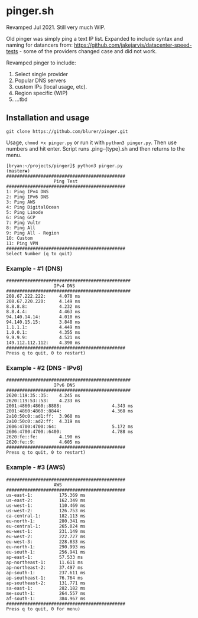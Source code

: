 # pinger.sh
Revamped Jul 2021. Still very much WIP. 

Old pinger was simply ping a text IP list. Expanded to include syntax and naming for datancers from: https://github.com/jakejarvis/datacenter-speed-tests - some of the providers changed case and did not work. 

Revamped pinger to include:
1) Select single provider
2) Popular DNS servers
3) custom IPs (local usage, etc).
4) Region specific (WIP)
5) ...tbd

## Installation and usage
``git clone https://github.com/blurer/pinger.git``

Usage, ``chmod +x pinger.py`` or run it with ``python3 pinger.py``. Then use numbers and hit enter. Script runs .ping-{type}.sh and then returns to the menu. 

```
[bryan:~/projects/pinger]$ python3 pinger.py                     (master✱) 
#############################################
                  Ping Test
#############################################
1: Ping IPv4 DNS
2: Ping IPv6 DNS
3: Ping AWS
4: Ping DigitalOcean
5: Ping Linode 
6: Ping GCP
7: Ping Vultr
8: Ping All
9: Ping All - Region
10: Custom
11: Ping VPN
#############################################
Select Number (q to quit) 
```

### Example - #1 (DNS)
```
###############################################
                  IPv4 DNS
###############################################
208.67.222.222:     4.070 ms
208.67.220.220:     4.149 ms
8.8.8.8:            4.232 ms
8.8.4.4:            4.463 ms
94.140.14.14:       4.010 ms
94.140.15.15:       3.848 ms
1.1.1.1:            4.449 ms
1.0.0.1:            4.355 ms
9.9.9.9:            4.521 ms
149.112.112.112:    4.390 ms
#############################################
Press q to quit, 0 to restart) 
```
### Example - #2 (DNS - IPv6)
```
###############################################
                  IPv6 DNS
###############################################
2620:119:35::35:    4.245 ms
2620:119:53::53:    4.233 ms
2001:4860:4860::8888:                   4.343 ms
2001:4860:4860::8844:                   4.368 ms
2a10:50c0::ad1:ff:  3.960 ms
2a10:50c0::ad2:ff:  4.319 ms
2606:4700:4700::64:                     5.172 ms
2606:4700:4700::6400:                   4.788 ms
2620:fe::fe:        4.190 ms
2620:fe::9:         4.605 ms
#############################################
Press q to quit, 0 to restart) 
```

### Example - #3 (AWS)
```
#############################################
                  AWS
#############################################
us-east-1:          175.369 ms
us-east-2:          162.349 ms
us-west-1:          110.469 ms
us-west-2:          126.753 ms
ca-central-1:       182.113 ms
eu-north-1:         280.341 ms
eu-central-1:       265.024 ms
eu-west-1:          231.149 ms
eu-west-2:          222.727 ms
eu-west-3:          228.833 ms
eu-north-1:         290.993 ms
eu-south-1:         256.941 ms
ap-east-1:          57.533 ms
ap-northeast-1:     11.611 ms
ap-northeast-2:     37.497 ms
ap-south-1:         237.611 ms
ap-southeast-1:     76.764 ms
ap-southeast-2:     131.771 ms
sa-east-1:          282.182 ms
me-south-1:         264.557 ms
af-south-1:         384.967 ms
#############################################
Press q to quit, 0 for menu) 
```
